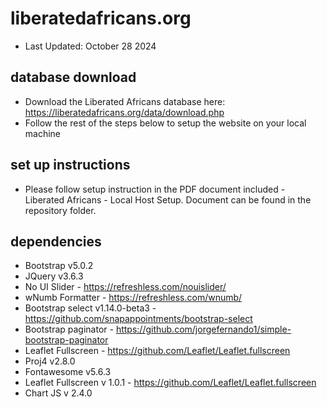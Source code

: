 # liberatedafricans.org
- Last Updated: October 28 2024

## database download 
- Download the Liberated Africans database here: https://liberatedafricans.org/data/download.php 
- Follow the rest of the steps below to setup the website on your local machine 

## set up instructions
- Please follow setup instruction in the PDF document included - Liberated Africans - Local Host Setup. Document can be found in the repository folder. 

## dependencies
- Bootstrap v5.0.2
- JQuery v3.6.3
- No UI Slider - https://refreshless.com/nouislider/ 
- wNumb Formatter - https://refreshless.com/wnumb/
- Bootstrap select v1.14.0-beta3 - https://github.com/snapappointments/bootstrap-select 
- Bootstrap paginator - https://github.com/jorgefernando1/simple-bootstrap-paginator
- Leaflet Fullscreen - https://github.com/Leaflet/Leaflet.fullscreen 
- Proj4 v2.8.0 
- Fontawesome v5.6.3
- Leaflet Fullscreen v 1.0.1 - https://github.com/Leaflet/Leaflet.fullscreen 
- Chart JS v 2.4.0
